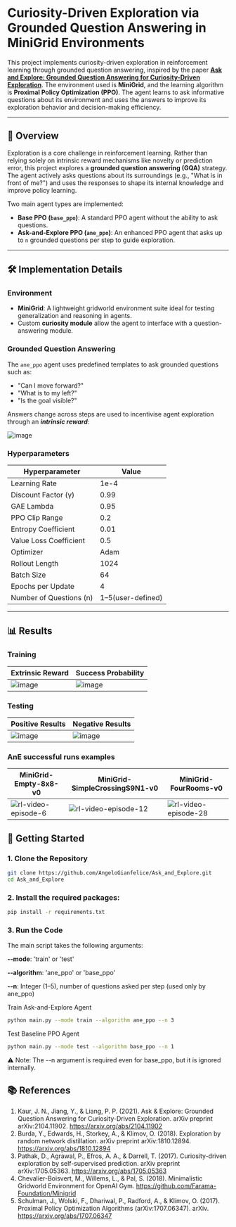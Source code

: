 # Curiosity-Driven Exploration via Grounded Question Answering in MiniGrid Environments

This project implements curiosity-driven exploration in reinforcement learning through grounded question answering, inspired by the paper **[Ask and Explore: Grounded Question Answering for Curiosity-Driven Exploration](https://arxiv.org/abs/2104.11902)**. The environment used is **MiniGrid**, and the learning algorithm is **Proximal Policy Optimization (PPO)**. The agent learns to ask informative questions about its environment and uses the answers to improve its exploration behavior and decision-making efficiency.

---

## 🧠 Overview

Exploration is a core challenge in reinforcement learning. Rather than relying solely on intrinsic reward mechanisms like novelty or prediction error, this project explores a **grounded question answering (GQA)** strategy. The agent actively asks questions about its surroundings (e.g., "What is in front of me?") and uses the responses to shape its internal knowledge and improve policy learning.

Two main agent types are implemented:

- **Base PPO (`base_ppo`)**: A standard PPO agent without the ability to ask questions.
- **Ask-and-Explore PPO (`ane_ppo`)**: An enhanced PPO agent that asks up to `n` grounded questions per step to guide exploration.

---

## 🛠️ Implementation Details

### Environment
- **MiniGrid**: A lightweight gridworld environment suite ideal for testing generalization and reasoning in agents.
- Custom **curiosity module** allow the agent to interface with a question-answering module.

### Grounded Question Answering
The `ane_ppo` agent uses predefined templates to ask grounded questions such as:
- "Can I move forward?"
- "What is to my left?"
- "Is the goal visible?"

Answers change across steps are used to incentivise agent exploration through an ***intrinsic reward***:

![image](https://github.com/user-attachments/assets/0bd8bc72-f0b4-42b2-b721-df9d9e6664a6)

### Hyperparameters

| Hyperparameter         | Value            |
|------------------------|------------------|
| Learning Rate          | 1e-4             |
| Discount Factor (γ)    | 0.99             |
| GAE Lambda             | 0.95             |
| PPO Clip Range         | 0.2              |
| Entropy Coefficient    | 0.01             |
| Value Loss Coefficient | 0.5              |
| Optimizer              | Adam             |
| Rollout Length         | 1024             |
| Batch Size             | 64               |
| Epochs per Update      | 4                |
| Number of Questions (n)| 1–5(user-defined)|

---

## 📊 Results 

### Training
| Extrinsic Reward                                                                          | Success Probability                                                                       |
|-------------------------------------------------------------------------------------------|-------------------------------------------------------------------------------------------|
| ![image](https://github.com/user-attachments/assets/bf836bc0-e30d-46ef-9faf-b7907cf9f96f) | ![image](https://github.com/user-attachments/assets/95765a09-34d0-43dc-b725-5dcb7140cdca) |

### Testing
| Positive Results                                                                          | Negative Results                                                                          |
|-------------------------------------------------------------------------------------------|-------------------------------------------------------------------------------------------|
| ![image](https://github.com/user-attachments/assets/bec8aa55-b0b0-4fc5-ba7b-56f6bf500b90) | ![image](https://github.com/user-attachments/assets/dd03d028-26c9-4512-92ec-12879567744b) |

### AnE successful runs examples
| MiniGrid-Empty-8x8-v0 | MiniGrid-SimpleCrossingS9N1-v0 | MiniGrid-FourRooms-v0 |
|--------------------------------------------------------------------------------------------------------|---------------------------------------------------------------------------------------------------------|------------------------------------------------|
| ![rl-video-episode-6](https://github.com/user-attachments/assets/910f9875-b465-4568-b668-27dc1b876820) | ![rl-video-episode-12](https://github.com/user-attachments/assets/76c71aee-d389-4830-baa6-74c0620f69fa) | ![rl-video-episode-28](https://github.com/user-attachments/assets/8ce0ad22-a1f3-4470-b7d1-97a212de1d8b) |                                                                                                        


## 🚀 Getting Started

### 1. Clone the Repository

```bash
git clone https://github.com/AngeloGianfelice/Ask_and_Explore.git
cd Ask_and_Explore
```

### 2. Install the required packages:

```bash
pip install -r requirements.txt
```

### 3. Run the Code
The main script takes the following arguments:

**--mode**: 'train' or 'test'

**--algorithm**: 'ane_ppo' or 'base_ppo'

**--n**: Integer (1–5), number of questions asked per step (used only by ane_ppo)

Train Ask-and-Explore Agent
```bash
python main.py --mode train --algorithm ane_ppo --n 3
```
Test Baseline PPO Agent
```bash
python main.py --mode test --algorithm base_ppo --n 1
```
⚠️ Note: The --n argument is required even for base_ppo, but it is ignored internally.

## 📚 References
1. Kaur, J. N., Jiang, Y., & Liang, P. P. (2021). Ask & Explore: Grounded Question Answering for
Curiosity-Driven Exploration. arXiv preprint arXiv:2104.11902. https://arxiv.org/abs/2104.11902
2. Burda, Y., Edwards, H., Storkey, A., & Klimov, O. (2018). Exploration by random network distillation. arXiv
preprint arXiv:1810.12894. https://arxiv.org/abs/1810.12894
3. Pathak, D., Agrawal, P., Efros, A. A., & Darrell, T. (2017). Curiosity-driven exploration by self-supervised
prediction. arXiv preprint arXiv:1705.05363. https://arxiv.org/abs/1705.05363
4. Chevalier-Boisvert, M., Willems, L., & Pal, S. (2018). Minimalistic Gridworld Environment for OpenAI Gym.
https://github.com/Farama-Foundation/Minigrid
5. Schulman, J., Wolski, F., Dhariwal, P., Radford, A., & Klimov, O. (2017). Proximal Policy Optimization
Algorithms (arXiv:1707.06347). arXiv. https://arxiv.org/abs/1707.06347


